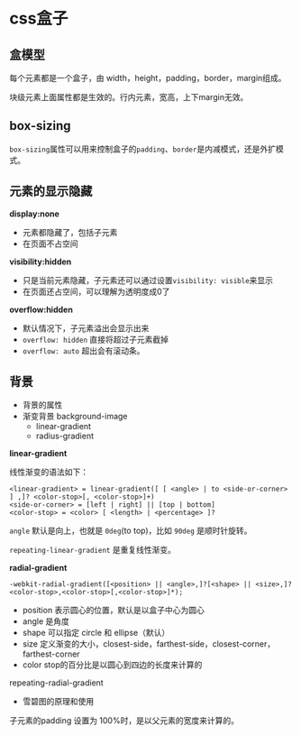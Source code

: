 # css盒子

## 盒模型

每个元素都是一个盒子，由 width，height，padding，border，margin组成。

块级元素上面属性都是生效的。行内元素，宽高，上下margin无效。

## box-sizing

`box-sizing`属性可以用来控制盒子的`padding`、`border`是内减模式，还是外扩模式。

## 元素的显示隐藏

**display:none**
- 元素都隐藏了，包括子元素
- 在页面不占空间
 
**visibility:hidden**
- 只是当前元素隐藏，子元素还可以通过设置`visibility: visible`来显示
- 在页面还占空间，可以理解为透明度成0了

**overflow:hidden**
- 默认情况下，子元素溢出会显示出来
- `overflow: hidden` 直接将超过子元素截掉
- `overflow: auto` 超出会有滚动条。

## 背景

- 背景的属性
- 渐变背景  background-image
    - linear-gradient
    - radius-gradient
    
**linear-gradient**

线性渐变的语法如下：

```
<linear-gradient> = linear-gradient([ [ <angle> | to <side-or-corner> ] ,]? <color-stop>[, <color-stop>]+)
<side-or-corner> = [left | right] || [top | bottom]
<color-stop> = <color> [ <length> | <percentage> ]?
```

`angle` 默认是向上，也就是 `0deg`(to top)，比如 `90deg` 是顺时针旋转。

`repeating-linear-gradient` 是重复线性渐变。

**radial-gradient**

```
-webkit-radial-gradient([<position> || <angle>,]?[<shape> || <size>,]?<color-stop>,<color-stop>[,<color-stop>]*);
```

- position 表示圆心的位置，默认是以盒子中心为圆心
- angle 是角度
- shape 可以指定 circle 和 ellipse（默认）
- size 定义渐变的大小，closest-side，farthest-side，closest-corner，farthest-corner
- color stop的百分比是以圆心到四边的长度来计算的

repeating-radial-gradient

- 雪碧图的原理和使用


子元素的padding 设置为 100%时，是以父元素的宽度来计算的。
